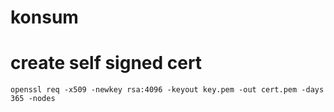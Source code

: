 konsum
======

create self signed cert
=======================

```shell
openssl req -x509 -newkey rsa:4096 -keyout key.pem -out cert.pem -days 365 -nodes
```

